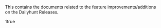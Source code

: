 This contains the documents related to the feature
improvements/additions on the Dailyhunt Releases.

1true
